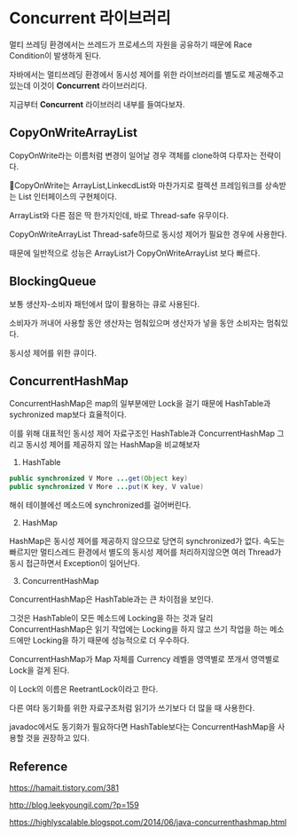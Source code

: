 # Concurrent 라이브러리

멀티 쓰레딩 환경에서는 쓰레드가 프로세스의 자원을 공유하기 때문에 Race Condition이 발생하게 된다.

자바에서는 멀티쓰레딩 환경에서 동시성 제어를 위한 라이브러리를 별도로 제공해주고 있는데 이것이 **Concurrent** 라이브러리다. 

지금부터 **Concurrent** 라이브러리 내부를 들여다보자.

## CopyOnWriteArrayList

CopyOnWrite라는 이름처럼 변경이 일어날 경우 객체를 clone하여 다루자는 전략이다.

CopyOnWrite는 ArrayList,LinkecdList와 마찬가지로 컬렉션 프레임워크를 상속받는 List 인터페이스의 구현체이다.

ArrayList와 다른 점은 딱 한가지인데, 바로 Thread-safe 유무이다.

CopyOnWriteArrayList Thread-safe하므로 동시성 제어가 필요한 경우에 사용한다.

때문에 일반적으로 성능은 ArrayList가 CopyOnWriteArrayList 보다 빠르다.

## BlockingQueue

보통 생산자-소비자 패턴에서 많이 활용하는 큐로 사용된다.

소비자가 꺼내어 사용할 동안 생산자는 멈춰있으며 생산자가 넣을 동안 소비자는 멈춰있다.

동시성 제어를 위한 큐이다.

## ConcurrentHashMap

ConcurrentHashMap은 map의 일부분에만 Lock을 걸기 때문에 HashTable과 sychronized map보다 효율적이다.

이를 위해 대표적인 동시성 제어 자료구조인 HashTable과 ConcurrentHashMap 그리고 동시성 제어를 제공하지 않는 HashMap을 비교해보자

1. HashTable

```java
public synchronized V More ...get(Object key)
public synchronized V More ...put(K key, V value)
```

해쉬 테이블에선 메소드에 synchronized를 걸어버린다.

2. HashMap

HashMap은 동시성 제어를 제공하지 않으므로 당연히 synchronized가 없다. 속도는 빠르지만 멀티스레드 환경에서 별도의 동시성 제어를 처리하지않으면 여러 Thread가 동시 접근하면서 Exception이 일어난다.

3. ConcurrentHashMap

ConcurrentHashMap은 HashTable과는 큰 차이점을 보인다.

그것은 HashTable이 모든 메소드에 Locking을 하는 것과 달리 ConcurrentHashMap은 읽기 작업에는 Locking을 하지 않고 쓰기 작업을 하는 메소드에만 Locking을 하기 때문에 성능적으로 더 우수하다.

ConcurrentHashMap가 Map 자체를 Currency 레벨을 영역별로 쪼개서 영역별로 Lock을 걸게 된다. 

이 Lock의 이름은 ReetrantLock이라고 한다.

다른 여타 동기화를 위한 자료구조처럼 읽기가 쓰기보다 더 많을 때 사용한다.

javadoc에서도 동기화가 필요하다면 HashTable보다는 ConcurrentHashMap을 사용할 것을 권장하고 있다.


## Reference

https://hamait.tistory.com/381

http://blog.leekyoungil.com/?p=159


https://highlyscalable.blogspot.com/2014/06/java-concurrenthashmap.html